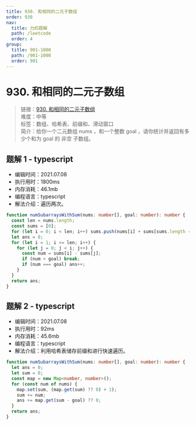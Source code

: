 ```yaml
---
title: 930. 和相同的二元子数组
order: 930
nav:
  title: 力扣题解
  path: /leetcode
  order: 4
group:
  title: 901-1000
  path: /901-1000
  order: 901
---
```


# 930. 和相同的二元子数组

> 链接：[930. 和相同的二元子数组](https://leetcode-cn.com/problems/binary-subarrays-with-sum/)  
> 难度：中等  
> 标签：数组、哈希表、前缀和、滑动窗口  
> 简介：给你一个二元数组 nums ，和一个整数 goal ，请你统计并返回有多少个和为 goal 的 非空 子数组。

## 题解 1 - typescript

- 编辑时间：2021.07.08
- 执行用时：1800ms
- 内存消耗：46.1mb
- 编程语言：typescript
- 解法介绍：遍历两次。

```typescript
function numSubarraysWithSum(nums: number[], goal: number): number {
  const len = nums.length;
  const sums = [0];
  for (let i = 0; i < len; i++) sums.push(nums[i] + sums[sums.length - 1]);
  let ans = 0;
  for (let i = 1; i <= len; i++) {
    for (let j = 0; j < i; j++) {
      const num = sums[i] - sums[j];
      if (num < goal) break;
      if (num === goal) ans++;
    }
  }
  return ans;
}
```

## 题解 2 - typescript

- 编辑时间：2021.07.08
- 执行用时：92ms
- 内存消耗：45.6mb
- 编程语言：typescript
- 解法介绍：利用哈希表储存前缀和进行快速遍历。

```typescript
function numSubarraysWithSum(nums: number[], goal: number): number {
  let ans = 0;
  let sum = 0;
  const map = new Map<number, number>();
  for (const num of nums) {
    map.set(sum, (map.get(sum) ?? 0) + 1);
    sum += num;
    ans += map.get(sum - goal) ?? 0;
  }
  return ans;
}
```
